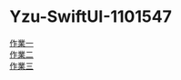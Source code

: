 # Yzu-SwiftUI-1101547
[作業一](https://github.com/cyt228/Yzu-SwiftUI-1101547/blob/fb65985c2cf6eb350b0f8b03968dd5c6b2c16aea/hw1.md)
<br>
[作業二](https://github.com/cyt228/Yzu-SwiftUI-1101547/blob/a69cbf1727c793e5469009027a17f351708625d0/hw2.md)
<br>
[作業三](https://github.com/cyt228/Yzu-SwiftUI-1101547/blob/584a189382decd084b7a8b3b57be20ce946a4b4c/hw3.md)
